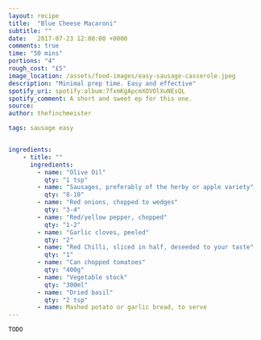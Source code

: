 ```yaml
---
layout: recipe
title:  "Blue Cheese Macaroni"
subtitle: ""
date:   2017-07-23 12:00:00 +0000
comments: true
time: "50 mins"
portions: "4"
rough_cost: "£5"
image_location: /assets/food-images/easy-sausage-casserole.jpeg
description: "Minimal prep time. Easy and effective"
spotify_uri: spotify:album:7fxmKgApcmXOVOlXuNEsQL
spotify_comment: A short and sweet ep for this one. 
source:
author: thefinchmeister

tags: sausage easy


ingredients:
    - title: ""
      ingredients:
        - name: "Olive Oil"
          qty: "1 tsp"
        - name: "Sausages, preferably of the herby or apple variety"
          qty: "8-10"
        - name: "Red onions, chopped to wedges"
          qty: "3-4"
        - name: "Red/yellow pepper, chopped"
          qty: "1-2"
        - name: "Garlic cloves, peeled"
          qty: "2"
        - name: "Red Chilli, sliced in half, deseeded to your taste"
          qty: "1"
        - name: "Can chopped tomatoes"
          qty: "400g"
        - name: "Vegetable stock"
          qty: "300ml"
        - name: "Dried basil"
          qty: "2 tsp"
        - name: Mashed potato or garlic bread, to serve
---
```


```TODO```

